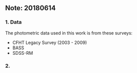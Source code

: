 ## Note: 20180614

### 1. Data

The photometric data used in this work is from these surveys:

- CFHT Legacy Survey (2003 - 2009)
- BASS
- SDSS-RM

### 2. 
